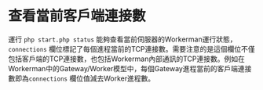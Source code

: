 # 查看當前客戶端連接數
運行 ```php start.php status``` 能夠查看當前伺服器的Workerman運行狀態，```connections``` 欄位標記了每個進程當前的TCP連接數。需要注意的是這個欄位不僅包括客戶端的TCP連接數，也包括Workerman內部通訊的TCP連接數。例如在Workerman中的Gateway/Worker模型中，每個Gateway進程當前的客戶端連接數即為```connections``` 欄位值減去Worker進程數。
